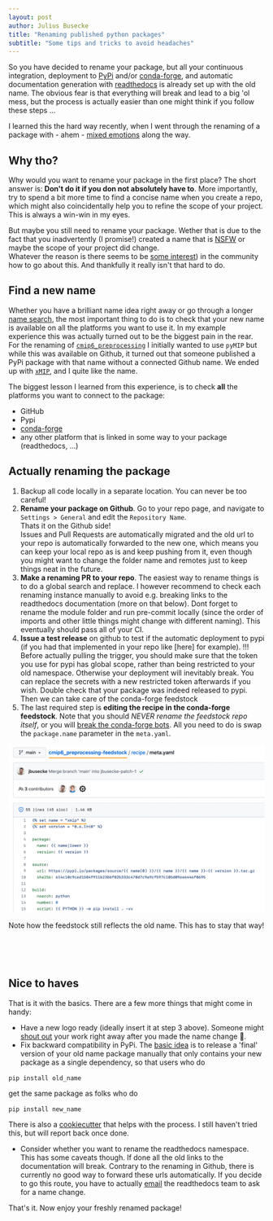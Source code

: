 ```yaml
---
layout: post
author: Julius Busecke
title: "Renaming published python packages"
subtitle: "Some tips and tricks to avoid headaches"
---
```


So you have decided to rename your package, but all your continuous integration, deployment to [PyPi](https://pypi.org) and/or [conda-forge](https://conda-forge.org/#page-top), and automatic documentation generation with [readthedocs](https://readthedocs.org) is already set up with the old name. The obvious fear is that everything will break and lead to a big 'ol mess, but the process is actually easier than one might think if you follow these steps ... 

I learned this the hard way recently, when I  went through the renaming of a package with - ahem - [mixed emotions](https://twitter.com/JuliusBusecke/status/1545521169419444224?s=20&t=hCcJ36MLmjSeRPxiLkOW3g) along the way. 

## Why tho?
Why would you want to rename your package in the first place? The short answer is: **Don't do it if you don not absolutely have to**. 
More importantly, try to spend a bit more time to find a concise name when you create a repo, which might also coincidentally help you to refine the scope of your project. This is always a win-win in my eyes. 

But maybe you still need to rename your package. Wether that is due to the fact that you inadvertently (I promise!) created a name that is [NSFW](https://github.com/jbusecke/xmovie) or maybe the scope of your project did change.  
Whatever the reason is there seems to be [some interest](https://twitter.com/JuliusBusecke/status/1547674960134426628?s=20&t=kInsJ15bPRjtKWMFTplrQg)) in the community how to go about this. And thankfully it really isn't that hard to do. 

## Find a new name
Whether you have a brilliant name idea right away or go through a longer [name search](https://github.com/jbusecke/xMIP/issues/124), the most important thing to do is to check that your new name is available on all the platforms you want to use it. 
In my example experience this was actually turned out to be the biggest pain in the rear. For the renaming of [`cmip6_preprocessing`](https://github.com/jbusecke/xMIP) I initially wanted to use `pyMIP` but while this was available on Github, it turned out that someone published a PyPi package with that name without a connected Github name. We ended up with [`xMIP`](), and I quite like the name. 

The biggest lesson I learned from this experience, is to check **all** the platforms you want to connect to the package:
- GitHub
- Pypi
- [conda-forge](https://conda-forge.org/feedstock-outputs/)
- any other platform that is linked in some way to your package (readthedocs, ...)

## Actually renaming the package

1. Backup all code locally in a separate location. You can never be too careful!
2. **Rename your package on Github**. Go to your repo page, and navigate to `Settings > General` and edit the `Repository Name`.  
Thats it on the Github side!  
Issues and Pull Requests are automatically migrated and the old url to your repo is automatically forwarded to the new one, which means you can keep your local repo as is and keep pushing from it, even though you might want to change the folder name and remotes just to keep things neat in the future.
3. **Make a renaming PR to your repo**. The easiest way to rename things is to do a global search and replace. I however recommend to check each renaming instance manually to avoid e.g. breaking links to the readthedocs documentation (more on that below). Dont forget to rename the module folder and run pre-commit locally (since the order of imports and other little things might change with different naming). This eventually should pass all of your CI.
4. **Issue a test release** on github to test if the automatic deployment to pypi (if you had that implemented in your repo like [here] for example). !!! Before actually pulling the trigger, you should make sure that the token you use for pypi has global scope, rather than being restricted to your old namespace. Otherwise your deployment will inevitably break. You can replace the secrets with a new restricted token afterwards if you wish. Double check that your package was indeed released to pypi. Then we can take care of the conda-forge feedstock
5. The last required step is **editing the recipe in the conda-forge feedstock**. Note that you should *NEVER rename the feedstock repo itself*, or you will [break the conda-forge bots](https://twitter.com/condaforge/status/1544394452529299462?s=20&t=ZdMEx0Lw2xDh7T7aBD2eAQ). All you need to do is swap the `package.name` parameter in the `meta.yaml`.


<div class="text-center" style="padding-bottom: 50px">
  <img src="/img/posts/renaming/conda-forge.png" class="img-fluid" style="max-width:100%">
  <p class="text-muted">Note how the feedstock still reflects the old name. This has to stay that way!</p>
</div>

## Nice to haves
That is it with the basics. There are a few more things that might come in handy: 
- Have a new logo ready (ideally insert it at step 3 above). Someone might [shout out](https://twitter.com/juliusbusecke/status/1547308270393720838?s=21&t=uttUyU5szgNY4WOKpueqPA) your work right away after you made the name change 🤗.
- Fix backward compatibility in PyPi. The [basic idea](https://stackoverflow.com/questions/61363534/whats-the-recommended-way-of-renaming-a-project-in-pypi) is to release a 'final' version of your old name package manually that only contains your new package as a single dependency, so that users who do 
```
pip install old_name
``` 
get the same package as folks who do 
```
pip install new_name
```
There is also a [cookiecutter](https://github.com/simonw/pypi-rename) that helps with the process. I still haven't tried this, but will report back once done.
- Consider whether you want to rename the readthedocs namespace. This has some caveats though. If done all the old links to the documentation will break. Contrary to the renaming in Github, there is currently no good way to forward these urls automatically. If you decide to go this route, you have to actually [email](https://docs.readthedocs.io/en/stable/faq.html#how-do-i-change-my-project-slug-the-url-your-docs-are-served-at) the readthedocs team to ask for a name change.


That's it. Now enjoy your freshly renamed package!
